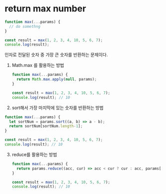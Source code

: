 # return max number

```javascript
function max(...params) {
  // do somethng
}

const result = max(1, 2, 3, 4, 10, 5, 6, 7);
console.log(result);
```

인자로 전달된 숫자 중 가장 큰 숫자를 반환하는 문제이다.



1. Math.max 를 활용하는 방법

   ```javascript
   function max(...params) {
     return Math.max.apply(null, params);
   }
   
   const result = max(1, 2, 3, 4, 10, 5, 6, 7);
   console.log(result); // 10
   ```

2. sort해서 가장 마지막에 있는 숫자를 반환하는 방법

```javascript
function max(...params) {
  let sortNum = params.sort((a, b) => a - b);
  return sortNum[sortNum.length-1];
}

const result = max(1, 2, 3, 4, 10, 5, 6, 7);
console.log(result); // 10
```

3. reduce를 활용하는 방법

   ```javascript
   function max(...params) {
     return params.reduce((acc, cur) => acc < cur ? cur : acc, params[0])
   }
   
   const result = max(1, 2, 3, 4, 10, 5, 6, 7);
   console.log(result); // 10
   ```

   